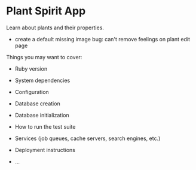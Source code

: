 # Plant Spirit App

Learn about plants and their properties.

- create a default missing image
bug: can't remove feelings on plant edit page

Things you may want to cover:

* Ruby version

* System dependencies

* Configuration

* Database creation

* Database initialization

* How to run the test suite

* Services (job queues, cache servers, search engines, etc.)

* Deployment instructions

* ...
